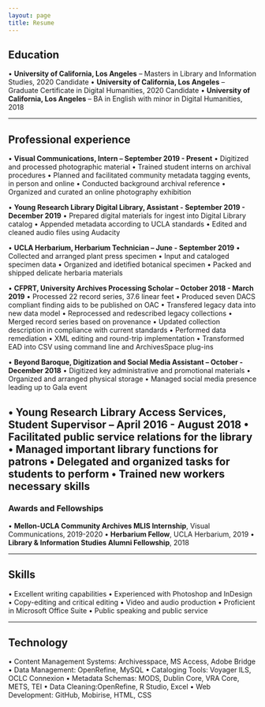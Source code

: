 ```yaml
---
layout: page
title: Resume
---
```


## Education

• **University of California, Los Angeles** – Masters in Library and Information Studies, 2020 Candidate
• **University of California, Los Angeles** –  Graduate Certificate in Digital Humanities, 2020 Candidate
• **University of California, Los Angeles** – BA in English with minor in Digital Humanities, 2018

---
## Professional experience

• **Visual Communications, Intern – September 2019 - Present**
	• Digitized and processed photographic material
	• Trained student interns on archival procedures
	• Planned and facilitated community metadata tagging events, in person and online
	• Conducted background archival reference
	• Organized and curated an online photography exhibition

• **Young Research Library Digital Library, Assistant - September 2019 - December 2019**
	• Prepared digital materials for ingest into Digital Library catalog
	• Appended metadata according to UCLA standards
	• Edited and cleaned audio files using Audacity

• **UCLA Herbarium, Herbarium Technician – June - September 2019**
	• Collected and arranged plant press specimen
	• Input and cataloged specimen data
	• Organized and idetified botanical specimen
	• Packed and shipped delicate herbaria materials

• **CFPRT, University Archives Processing Scholar – October 2018 - March 2019**
	• Processed 22 record series, 37.6 linear feet
	• Produced seven DACS compliant finding aids to be published on OAC
	• Transfered legacy data into new data model
	• Reprocessed and redescribed legacy collections
	• Merged record series based on provenance
	• Updated collection description in compliance with current standards
	• Performed data remediation
		• XML editing and round-trip implementation
		• Transformed EAD into CSV using command line and ArchivesSpace plug-ins

• **Beyond Baroque, Digitization and Social Media Assistant – October - December 2018**
	• Digitized key administrative and promotional materials
	• Organized and arranged physical storage
	• Managed social media presence leading up to Gala event

• **Young Research Library Access Services, Student Supervisor – April 2016 - August 2018**
	• Facilitated public service relations for the library
	• Managed important library functions for patrons
	• Delegated and organized tasks for students to perform
	• Trained new workers necessary skills
  ---
  ### Awards and Fellowships

• **Mellon-UCLA Community Archives MLIS Internship**, Visual Communications, 2019-2020
• **Herbarium Fellow**, UCLA Herbarium, 2019
• **Library & Information Studies Alumni Fellowship**, 2018

---
## Skills

• Excellent writing capabilities
• Experienced with Photoshop and InDesign
• Copy-editing and critical editing
• Video and audio production
• Proficient in Microsoft Office Suite
• Public speaking and public service

---
## Technology

• Content Management Systems: Archivesspace, MS Access, Adobe Bridge
• Data Management: OpenRefine, MySQL
• Cataloging Tools: Voyager ILS, OCLC Connexion
• Metadata Schemas: MODS, Dublin Core, VRA Core, METS, TEI
• Data Cleaning:OpenRefine, R Studio, Excel
• Web Development: GitHub, Mobirise, HTML, CSS
